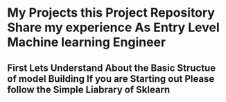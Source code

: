 # My Projects this Project Repository Share my experience As Entry Level Machine learning Engineer

## First Lets Understand About the Basic Structue of model Building If you are Starting out Please follow the Simple Liabrary of Sklearn 

